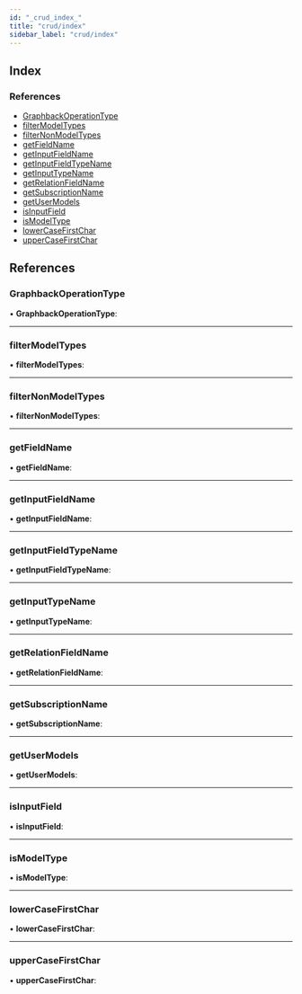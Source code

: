 ```yaml
---
id: "_crud_index_"
title: "crud/index"
sidebar_label: "crud/index"
---
```


## Index

### References

* [GraphbackOperationType](_crud_index_.md#graphbackoperationtype)
* [filterModelTypes](_crud_index_.md#filtermodeltypes)
* [filterNonModelTypes](_crud_index_.md#filternonmodeltypes)
* [getFieldName](_crud_index_.md#getfieldname)
* [getInputFieldName](_crud_index_.md#getinputfieldname)
* [getInputFieldTypeName](_crud_index_.md#getinputfieldtypename)
* [getInputTypeName](_crud_index_.md#getinputtypename)
* [getRelationFieldName](_crud_index_.md#getrelationfieldname)
* [getSubscriptionName](_crud_index_.md#getsubscriptionname)
* [getUserModels](_crud_index_.md#getusermodels)
* [isInputField](_crud_index_.md#isinputfield)
* [isModelType](_crud_index_.md#ismodeltype)
* [lowerCaseFirstChar](_crud_index_.md#lowercasefirstchar)
* [upperCaseFirstChar](_crud_index_.md#uppercasefirstchar)

## References

###  GraphbackOperationType

• **GraphbackOperationType**:

___

###  filterModelTypes

• **filterModelTypes**:

___

###  filterNonModelTypes

• **filterNonModelTypes**:

___

###  getFieldName

• **getFieldName**:

___

###  getInputFieldName

• **getInputFieldName**:

___

###  getInputFieldTypeName

• **getInputFieldTypeName**:

___

###  getInputTypeName

• **getInputTypeName**:

___

###  getRelationFieldName

• **getRelationFieldName**:

___

###  getSubscriptionName

• **getSubscriptionName**:

___

###  getUserModels

• **getUserModels**:

___

###  isInputField

• **isInputField**:

___

###  isModelType

• **isModelType**:

___

###  lowerCaseFirstChar

• **lowerCaseFirstChar**:

___

###  upperCaseFirstChar

• **upperCaseFirstChar**:
